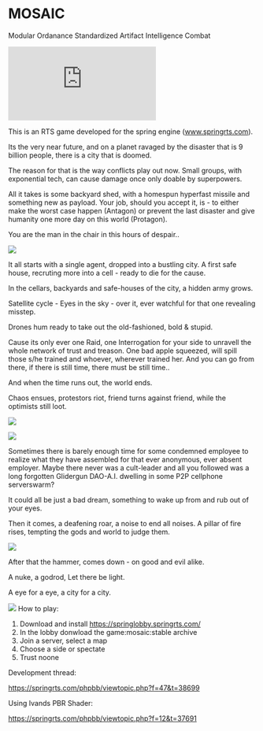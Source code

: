 # MOSAIC

Modular Ordanance Standardized Artifact Intelligence Combat

![alt text](https://springrts.com/phpbb/download/file.php?mode=view&id=11053/Example_Screen.png)

This is an RTS game developed for the spring engine (www.springrts.com). 

Its the very near future, and on a planet ravaged by the disaster that is 9 billion people,
there is a city that is doomed.

The reason for that is the way conflicts play out now. Small groups, with exponential tech,
can cause damage once only doable by superpowers.

All it takes is some backyard shed, with a homespun hyperfast missile and something new as payload.
Your job, should you accept it, is - to either make the worst case happen (Antagon) or prevent the last disaster and give humanity one more day on this world (Protagon).

You are the man in the chair in this hours of despair..

![](https://github.com/PicassoCT/MOSAIC/blob/master/luaui/images/loadpictures/LoadScreen2.png "")

It all starts with a single agent, dropped into a bustling city.
A first safe house, recruting more into a cell - ready to die for the cause. 

In the cellars, backyards and safe-houses of the city, a hidden army grows.

Satellite cycle - Eyes in the sky - over it, ever watchful for that one revealing misstep.

Drones hum ready to take out the old-fashioned, bold & stupid.

Cause its only ever one Raid, one Interrogation for your side to unravell the whole network of trust and treason.
One bad apple squeezed, will spill those s/he trained and whoever, wherever trained her. 
And you can go from there, if there is still time, there must be still time..

And when the time runs out, the world ends.

Chaos ensues, protestors riot, friend turns against friend, while the optimists still loot.

![](https://github.com/PicassoCT/MOSAIC/blob/master/luaui/images/loadpictures/LoadScreen15.png "")

![](https://github.com/PicassoCT/MOSAIC/blob/master/luaui/images/loadpictures/LoadScreen8.png "")

Sometimes there is barely enough time for some condemned employee to realize what they have assembled for that ever anonymous, ever absent employer.
Maybe there never was a cult-leader and all you followed was a long forgotten Glidergun DAO-A.I. dwelling in some P2P cellphone serverswarm?

It could all be just a bad dream, something to wake up from and rub out of your eyes.

Then it comes, a deafening roar,  a noise to end all noises. 
A pillar of fire rises, tempting the gods and world to judge them.

![](https://github.com/PicassoCT/MOSAIC/blob/master/luaui/images/loadpictures/LoadScreen14.png "")

After that the hammer, comes down - on good and evil alike. 

A nuke, a godrod, Let there be light.

A eye for a eye, a city for a city.


![](https://github.com/PicassoCT/MOSAIC/blob/master/luaui/images/loadpictures/LoadScreen11.png "")
How to play:
1) Download and install https://springlobby.springrts.com/
2) In the lobby donwload the game:mosaic:stable archive
3) Join a server, select a map
4) Choose a side or spectate
5) Trust noone

Development thread:

https://springrts.com/phpbb/viewtopic.php?f=47&t=38699

Using Ivands PBR Shader:

 https://springrts.com/phpbb/viewtopic.php?f=12&t=37691

